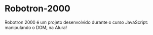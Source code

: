# Robotron-2000
Robotron 2000 é um projeto desenvolvido durante o curso JavaScript: manipulando o DOM, na Alura! 
